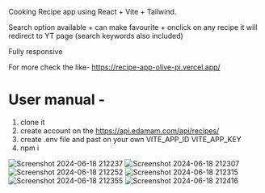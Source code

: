 Cooking Recipe app using React + Vite + Tailwind.

Search option available + can make favourite + onclick on any recipe it will redirect to YT page (search keywords also included)

Fully responsive

For more check the like- https://recipe-app-olive-pi.vercel.app/

# User manual - 
1. clone it
2. create account on the https://api.edamam.com/api/recipes/ 
3. create .env file and past on your own VITE_APP_ID  VITE_APP_KEY
4. npm i 

![Screenshot 2024-06-18 212237](https://github.com/SANKARAMDAS/recipe-app/assets/31897843/699482e7-97e5-4841-9a81-09affcd182b9)
![Screenshot 2024-06-18 212307](https://github.com/SANKARAMDAS/recipe-app/assets/31897843/b6e3ee9c-b75b-48dd-83ce-3813ec17fda2)
![Screenshot 2024-06-18 212252](https://github.com/SANKARAMDAS/recipe-app/assets/31897843/8b68e37f-60c8-4323-adf2-49d6df4e0f12)
![Screenshot 2024-06-18 212315](https://github.com/SANKARAMDAS/recipe-app/assets/31897843/5b6c6098-44c2-44f9-b01c-b373aa16e538)
![Screenshot 2024-06-18 212355](https://github.com/SANKARAMDAS/recipe-app/assets/31897843/a3ef1193-de0c-4649-9779-1194a89f33f2)
![Screenshot 2024-06-18 212416](https://github.com/SANKARAMDAS/recipe-app/assets/31897843/d155d744-9e40-49f7-a89f-de2e6e91dae8)
